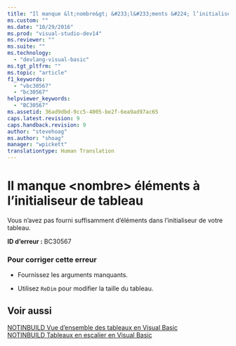 ```yaml
---
title: "Il manque &lt;nombre&gt; &#233;l&#233;ments &#224; l’initialiseur de tableau | Microsoft Docs"
ms.custom: ""
ms.date: "10/29/2016"
ms.prod: "visual-studio-dev14"
ms.reviewer: ""
ms.suite: ""
ms.technology: 
  - "devlang-visual-basic"
ms.tgt_pltfrm: ""
ms.topic: "article"
f1_keywords: 
  - "vbc30567"
  - "bc30567"
helpviewer_keywords: 
  - "BC30567"
ms.assetid: 36ad9dbd-9cc5-4005-be2f-6ea9ad97ac65
caps.latest.revision: 9
caps.handback.revision: 9
author: "stevehoag"
ms.author: "shoag"
manager: "wpickett"
translationtype: Human Translation
---
```

# Il manque &lt;nombre&gt; &#233;l&#233;ments &#224; l’initialiseur de tableau
Vous n’avez pas fourni suffisamment d’éléments dans l’initialiseur de votre tableau.  
  
 **ID d’erreur :** BC30567  
  
### Pour corriger cette erreur  
  
-   Fournissez les arguments manquants.  
  
-   Utilisez `ReDim` pour modifier la taille du tableau.  
  
## Voir aussi  
 [NOTINBUILD Vue d’ensemble des tableaux en Visual Basic](http://msdn.microsoft.com/fr-fr/ca50e2f2-b4d2-4c57-9169-9abbcc3392d8)   
 [NOTINBUILD Tableaux en escalier en Visual Basic](http://msdn.microsoft.com/fr-fr/05c12439-ee8f-4fef-ba75-b35402b67ab9)